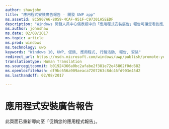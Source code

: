 ```yaml
---
author: shawjohn
title: "應用程式安裝廣告報告 - 開發 UWP app"
ms.assetid: 8C5907A6-8059-4CAF-951F-C97301A5EEDF
description: "Windows 開發人員中心儀表板中的「應用程式安裝廣告」報告可讓您看到應用程式促銷廣告活動的表現情況。"
ms.author: johnshaw
ms.date: 02/08/2017
ms.topic: article
ms.prod: windows
ms.technology: uwp
keywords: "Windows 10, UWP, 促銷, 應用程式, 行銷活動, 報告, 安裝"
redirect_url: https://msdn.microsoft.com/windows/uwp/publish/promote-your-app-report
translationtype: Human Translation
ms.sourcegitcommit: b01924366a0bc2afabe2f381e72e45862f0dd682
ms.openlocfilehash: df9bc656a909aeaca7207263c8dc46fd903e45d2
ms.lasthandoff: 02/08/2017

---
```


# <a name="app-install-ads-report"></a>應用程式安裝廣告報告
 
此頁面已重新導向至「促銷您的應用程式報告」。
 

